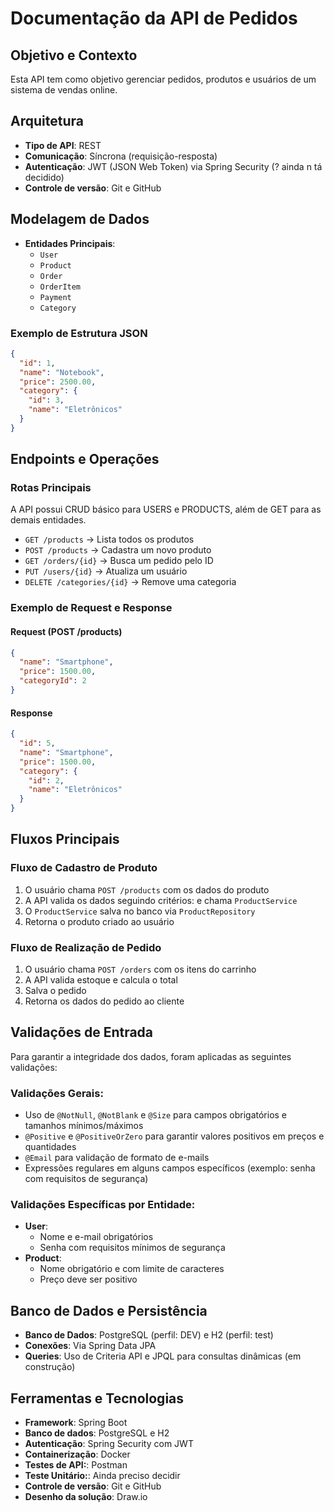 # Documentação da API de Pedidos

## **Objetivo e Contexto**
Esta API tem como objetivo gerenciar pedidos, produtos e usuários de um sistema de vendas online.

## **Arquitetura**
- **Tipo de API**: REST
- **Comunicação**: Síncrona (requisição-resposta)
- **Autenticação**: JWT (JSON Web Token) via Spring Security (? ainda n tá decidido)
- **Controle de versão**: Git e GitHub

## **Modelagem de Dados**
- **Entidades Principais**:
    - `User`
    - `Product`
    - `Order`
    - `OrderItem`
    - `Payment`
    - `Category`

### **Exemplo de Estrutura JSON**
```json
{
  "id": 1,
  "name": "Notebook",
  "price": 2500.00,
  "category": {
    "id": 3,
    "name": "Eletrônicos"
  }
}
```

## **Endpoints e Operações**
### **Rotas Principais**
A API possui CRUD básico para USERS e PRODUCTS, além de GET para as demais entidades.
- `GET /products` → Lista todos os produtos
- `POST /products` → Cadastra um novo produto
- `GET /orders/{id}` → Busca um pedido pelo ID
- `PUT /users/{id}` → Atualiza um usuário
- `DELETE /categories/{id}` → Remove uma categoria

### **Exemplo de Request e Response**
#### **Request (POST /products)**
```json
{
  "name": "Smartphone",
  "price": 1500.00,
  "categoryId": 2
}
```

#### **Response**
```json
{
  "id": 5,
  "name": "Smartphone",
  "price": 1500.00,
  "category": {
    "id": 2,
    "name": "Eletrônicos"
  }
}
```

## **Fluxos Principais**
### **Fluxo de Cadastro de Produto**
1. O usuário chama `POST /products` com os dados do produto
2. A API valida os dados seguindo critérios: e chama `ProductService`
3. O `ProductService` salva no banco via `ProductRepository`
4. Retorna o produto criado ao usuário

### **Fluxo de Realização de Pedido**
1. O usuário chama `POST /orders` com os itens do carrinho
2. A API valida estoque e calcula o total
3. Salva o pedido
4. Retorna os dados do pedido ao cliente

## **Validações de Entrada**
Para garantir a integridade dos dados, foram aplicadas as seguintes validações:

### **Validações Gerais:**
- Uso de `@NotNull`, `@NotBlank` e `@Size` para campos obrigatórios e tamanhos mínimos/máximos
- `@Positive` e `@PositiveOrZero` para garantir valores positivos em preços e quantidades
- `@Email` para validação de formato de e-mails
- Expressões regulares em alguns campos específicos (exemplo: senha com requisitos de segurança)

### **Validações Específicas por Entidade:**
- **User**:
    - Nome e e-mail obrigatórios
    - Senha com requisitos mínimos de segurança
- **Product**:
    - Nome obrigatório e com limite de caracteres
    - Preço deve ser positivo

## **Banco de Dados e Persistência**
- **Banco de Dados**: PostgreSQL (perfil: DEV) e H2 (perfil: test)
- **Conexões**: Via Spring Data JPA
- **Queries**: Uso de Criteria API e JPQL para consultas dinâmicas (em construção)

## **Ferramentas e Tecnologias**
- **Framework**: Spring Boot
- **Banco de dados**: PostgreSQL e H2
- **Autenticação**: Spring Security com JWT
- **Containerização**: Docker
- **Testes de API:**: Postman
- **Teste Unitário:**: Ainda preciso decidir
- **Controle de versão**: Git e GitHub
- **Desenho da solução**: Draw.io